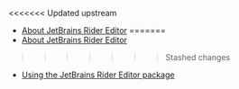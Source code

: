 <<<<<<< Updated upstream
* [About JetBrains Rider Editor](index.md)
=======
* [About JetBrains Rider Editor](index.md)
>>>>>>> Stashed changes
* [Using the JetBrains Rider Editor package](using-the-jetbrains-rider-editor-package.md)